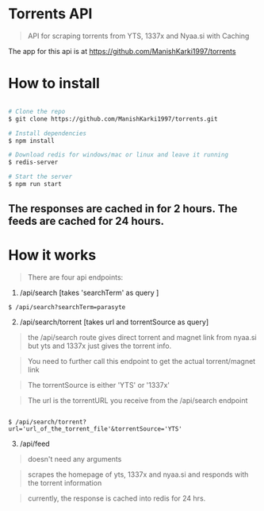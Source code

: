 # Torrents API

> API for scraping torrents from YTS, 1337x and Nyaa.si with Caching

The app for this api is at https://github.com/ManishKarki1997/torrents

# How to install

``` bash

# Clone the repo
$ git clone https://github.com/ManishKarki1997/torrents.git

# Install dependencies
$ npm install

# Download redis for windows/mac or linux and leave it running
$ redis-server

# Start the server
$ npm run start

```

## The responses are cached in for 2 hours. The feeds are cached for 24 hours.

# How it works

> There are four api endpoints:

1. /api/search  [takes 'searchTerm' as query ]
```
$ /api/search?searchTerm=parasyte

```
2. /api/search/torrent [takes url and torrentSource as query]

> the /api/search route gives direct torrent and magnet link from nyaa.si but yts and 1337x just gives the torrent info.

> You need to further call this endpoint to get the actual torrent/magnet link

> The torrentSource is either 'YTS' or '1337x'

> The url is the torrentURL you receive from the /api/search endpoint

```

$ /api/search/torrent?url='url_of_the_torrent_file'&torrentSource='YTS'

```

3. /api/feed 

> doesn't need any arguments

> scrapes the homepage of yts, 1337x and nyaa.si and responds with the torrent information

> currently, the response is cached into redis for 24 hrs.
